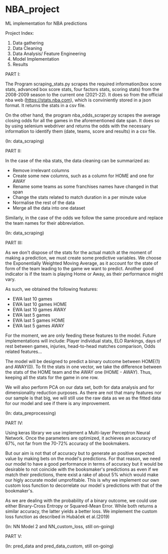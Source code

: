 # NBA_project
ML implementation for NBA predictions

Project Index:
1) Data gathering
2) Data Cleaning
3) Data Analysis/ Feature Engineering 
4) Model Implementation
5) Results

PART I:

The Program scraping_stats.py scrapes the required information(box score stats, advanced box score stats, four factors stats, scoring stats) from the 2008-2009 season to the current one (2021-22). It does so from the official nba web (https://stats.nba.com), which is conviniently stored in a json format. It returns the stats in a csv file.

On the other hand, the program nba_odds_scraper.py scrapes the average closing odds for all the games in the aforementioned date span. It does so by using selenium webdriver and returns the odds with the necessary information to identify them (date, teams, score and results) in a csv file.

(In: data_scraping)

PART II:

In the case of the nba stats, the data cleaning can be summarized as:
- Remove irrelevant columns
- Create some new columns, such as a column for HOME and one for AWAY
- Rename some teams as some franchises names have changed in that span
- Change the stats related to match duration in a per minute value
- Normalise the rest of the data
- Merge all the data into one dataset

Similarly, in the case of the odds we follow the same procedure and replace the team names for their abbreviation.

(In: data_scraping)

PART III:

As we don't dispose of the stats for the actual match at the moment of making a prediction, we must create some predictive variables. We choose the Exponentially Weighted Moving Average, as it account for the state of form of the team leading to the game we want to predict. Another good indicator is if the team is playing Home or Away, as their performance might vary.

As such, we obtained the following features:
- EWA last 10 games
- EWA last 10 games HOME
- EWA last 10 games AWAY
- EWA last 5 games
- EWA last 5 games HOME
- EWA last 5 games AWAY

For the moment, we are only feeding these features to the model. 
Future implementations will include: Player individual stats, ELO Rankings, days of rest between games, injuries, head-to-head matches comparison, Odds related features... 

The model will be designed to predict a binary outcome between HOME(1) and AWAY(0). To fit the stats in one vector, we take the difference between the stats of the HOME team and the AWAY one (HOME - AWAY). Thus, keeping all the stats for the game in one row.

We will also perform PCA on our data set, both for data analysis and for dimensionality reduction purposes. As there are not that many features nor our sample is that big, we will still use the raw data as we as the fitted data for our model and see if there is any improvement.

(In: data_preprocessing)

PART IV:

Using keras library we use implement a Multi-layer Perceptron Neural Network. Once the parameters are optimized, it achieves an accuracy of 67%, not far from the 70-72% accuracy of the bookmakers. 

But our aim is not that of accuracy but to generate an positive expected value by making bets on the model's predictions. For that reason, we need our model to have a good performance in terms of accuracy but it would be desirable to not coincide with the booksmaker's predictions as even if we match their predictions, there exist a rake of about 5% which would make our higly accurate model umprofitable. This is why we implement our own custom loss function to decorrelate our model´s predictions with that of the bookmaker's. 

As we are dealing with the probability of a binary outcome, we could use either Binary-Cross Entropy or Squared-Mean Error. While both returns a similar accuracy, the latter yields a better loss. We implement the custom loss function as described in Hubáček et al.(2019)

(In: NN Model 2 and NN_custom_loss, still on-going)

PART V:

(In: pred_data and pred_data_custom, still on-going)
